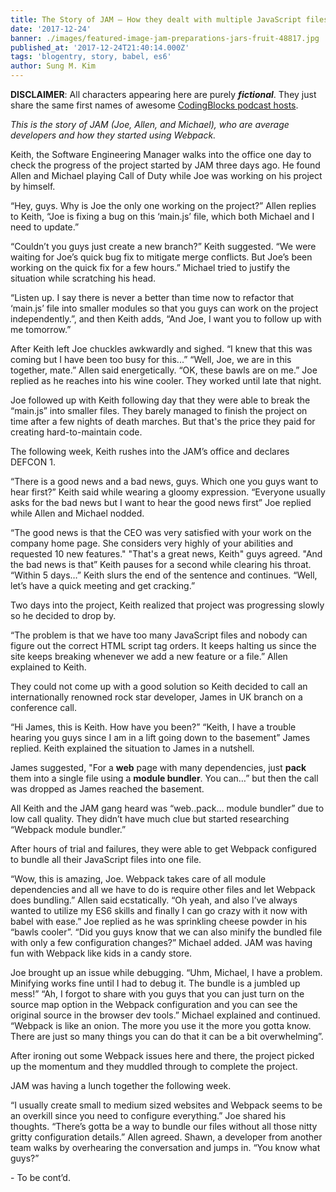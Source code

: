 ```yaml
---
title: The Story of JAM – How they dealt with multiple JavaScript files
date: '2017-12-24'
banner: ./images/featured-image-jam-preparations-jars-fruit-48817.jpg
published_at: '2017-12-24T21:40:14.000Z'
tags: 'blogentry, story, babel, es6'
author: Sung M. Kim
---
```


**DISCLAIMER**: All characters appearing here are purely _**fictional**_. They just share the same first names of awesome [CodingBlocks podcast hosts](https://www.codingblocks.net/about/).

_This is the story of JAM (Joe, Allen, and Michael), who are average developers and how they started using Webpack._

Keith, the Software Engineering Manager walks into the office one day to check the progress of the project started by JAM three days ago. He found Allen and Michael playing Call of Duty while Joe was working on his project by himself.

“Hey, guys. Why is Joe the only one working on the project?” Allen replies to Keith, “Joe is fixing a bug on this ‘main.js’ file, which both Michael and I need to update.”

“Couldn’t you guys just create a new branch?” Keith suggested. “We were waiting for Joe’s quick bug fix to mitigate merge conflicts. But Joe’s been working on the quick fix for a few hours.” Michael tried to justify the situation while scratching his head.

“Listen up. I say there is never a better than time now to refactor that ‘main.js’ file into smaller modules so that you guys can work on the project independently.”, and then Keith adds, “And Joe, I want you to follow up with me tomorrow.”

After Keith left Joe chuckles awkwardly and sighed. “I knew that this was coming but I have been too busy for this...” “Well, Joe, we are in this together, mate.” Allen said energetically. “OK, these bawls are on me.” Joe replied as he reaches into his wine cooler. They worked until late that night.

Joe followed up with Keith following day that they were able to break the “main.js” into smaller files. They barely managed to finish the project on time after a few nights of death marches. But that's the price they paid for creating hard-to-maintain code.

The following week, Keith rushes into the JAM’s office and declares DEFCON 1.

“There is a good news and a bad news, guys. Which one you guys want to hear first?” Keith said while wearing a gloomy expression. “Everyone usually asks for the bad news but I want to hear the good news first” Joe replied while Allen and Michael nodded.

“The good news is that the CEO was very satisfied with your work on the company home page. She considers very highly of your abilities and requested 10 new features." "That's a great news, Keith" guys agreed. "And the bad news is that” Keith pauses for a second while clearing his throat. “Within 5 days…” Keith slurs the end of the sentence and continues. “Well, let’s have a quick meeting and get cracking.”

Two days into the project, Keith realized that project was progressing slowly so he decided to drop by.

“The problem is that we have too many JavaScript files and nobody can figure out the correct HTML script tag orders. It keeps halting us since the site keeps breaking whenever we add a new feature or a file.” Allen explained to Keith.

They could not come up with a good solution so Keith decided to call an internationally renowned rock star developer, James in UK branch on a conference call.

“Hi James, this is Keith. How have you been?” “Keith, I have a trouble hearing you guys since I am in a lift going down to the basement” James replied. Keith explained the situation to James in a nutshell.

James suggested, "For a **web** page with many dependencies, just **pack** them into a single file using a **module bundler**. You can…” but then the call was dropped as James reached the basement.

All Keith and the JAM gang heard was “web..pack… module bundler” due to low call quality. They didn’t have much clue but started researching “Webpack module bundler.”

After hours of trial and failures, they were able to get Webpack configured to bundle all their JavaScript files into one file.

“Wow, this is amazing, Joe. Webpack takes care of all module dependencies and all we have to do is require other files and let Webpack does bundling.” Allen said ecstatically. “Oh yeah, and also I’ve always wanted to utilize my ES6 skills and finally I can go crazy with it now with babel with ease.” Joe replied as he was sprinkling cheese powder in his “bawls cooler”. “Did you guys know that we can also minify the bundled file with only a few configuration changes?” Michael added. JAM was having fun with Webpack like kids in a candy store.

Joe brought up an issue while debugging. “Uhm, Michael, I have a problem. Minifying works fine until I had to debug it. The bundle is a jumbled up mess!” “Ah, I forgot to share with you guys that you can just turn on the source map option in the Webpack configuration and you can see the original source in the browser dev tools.” Michael explained and continued. “Webpack is like an onion. The more you use it the more you gotta know. There are just so many things you can do that it can be a bit overwhelming”.

After ironing out some Webpack issues here and there, the project picked up the momentum and they muddled through to complete the project.

JAM was having a lunch together the following week.

“I usually create small to medium sized websites and Webpack seems to be an overkill since you need to configure everything.” Joe shared his thoughts. “There’s gotta be a way to bundle our files without all those nitty gritty configuration details.” Allen agreed. Shawn, a developer from another team walks by overhearing the conversation and jumps in. “You know what guys?”

\- To be cont’d.

